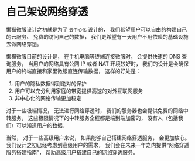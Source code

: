 # 自己架设网络穿透
懒猫微服设计之初就是为了 `去中心化` 设计的， 我们希望用户可以自由的构建自己的云服务、 免费的访问自己的数据， 我们更希望有一天用户不用依赖的基础设施去做网络穿透。

懒猫微服目前的设计是， 在手机电脑等终端连接微服时， 会提供快速的 DNS 查询服务， 当用户的网络具有公网 IP 或者 NAT 环境较好时， 我们的设计是会确保用户的终端直接和家里微服直连传输数据， 这样的好处是：
1. 用户的隐私数据得到绝对的保护
2. 用户可以充分利用家庭的带宽提供高速的对外互联网服务
3. 非中心化的网络传输更加稳定

对于一些极端情况， 无法进行网络穿透时， 我们的服务器也会提供免费的网络中转服务， 这些极限情况下的中转服务全程都是端到端加密的， 没有人（包括我们）可以知道用户的数据。

当然， 对于一些高级用户来说， 如果能够自己搭建网络穿透服务， 会更加放心。 我们设计之初已经考虑到高级用户的需求， 我们会在未来一年之内提供“网络穿透服务搭建指南”， 帮助高级用户搭建自己的网络穿透服务。